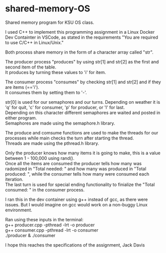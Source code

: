 # shared-memory-OS
Shared memory program for KSU OS class.

I used C++ to implement this programming assignment in a Linux Docker Dev Containter in VSCode, as stated in the requirements "You are required to use C/C++ in Linux/Unix." <br />

Both process share memory in the form of a character array called "str". <br />

The producer process "produces" by using str[1] and str[2] as the first and second item of the table. <br />
It produces by turning these values to 'i' for item. <br />

The consumer process "consumes" by checking str[1] and str[2] and if they are items (=='i'). <br />
It consumes them by setting them to '-'.<br />

str[0] is used for our semaphores and our turns. Depending on weather it is 'q' for quit, 'c' for consumer, 'p' for producer, or 'l' for last.<br />
Depending on this character different semaphores are waited and posted in either program. <br />
Semaphores are made using the semaphore.h library. <br />

The produce and comsume functions are used to make the threads for our processes while main checks the turn after starting the thread. <br />
Threads are made using the pthread.h library. <br />

Only the producer knows how many items it is going to make, this is a value between 1 - 100,000 using rand().<br />
Once all the items are consumed the producer tells how many was radomized in "Total needed: " and how many was produced in "Total produced: ", while the consumer tells how many were consumed each iteration.<br />
The last turn is used for special ending functionality to finialize the "Total consumed: " in the consumer process. <br /> 

I ran this in the dev container using g++ instead of gcc, as there were issues. But I would imagine on gcc would work on a non-buggy Linux environment.  <br /> 

Ran using these inputs in the terminal:<br />
g++ producer.cpp -pthread -lrt -o producer<br />
g++ consumer.cpp -pthread -lrt -o consumer<br />
./producer & ./consumer<br />

I hope this reaches the specifications of the assignment, Jack Davis
